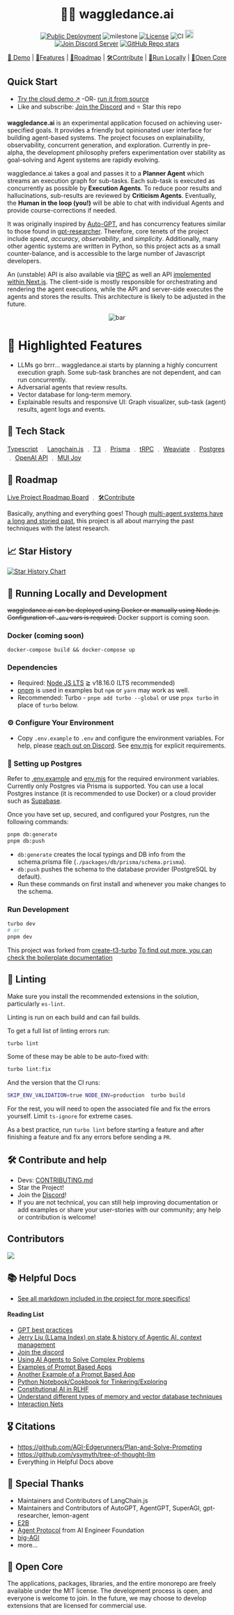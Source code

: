 <h1 align="center">🐝💃 waggledance.ai</h1>

<div align="center">

[![Public Deployment](https://img.shields.io/badge/Demo-waggledance.ai-blue?style=flat&logo=world&logoColor=white)](https://waggledance.ai)
![milestone](https://img.shields.io/badge/pre%20mvp-%20)
[![License](https://img.shields.io/badge/license-MIT-green)](LICENSE)
![CI](https://github.com/agi-merge/waggle-dance/actions/workflows/ci.yml/badge.svg?event=push)
<a href="https://vercel.com/new/clone?repository-url=https%3A%2F%2Fgithub.com%2Fagi-merge%2Fwaggle-dance&env=NEXTAUTH_URL,OPENAI_API_KEY,WEAVIATE_HOST,WEAVIATE_API_KEY,WEAVIATE_SCHEME,LONG_TERM_MEMORY_INDEX_NAME,KV_URL,KV_REST_API_URL,KV_REST_API_TOKEN,KV_REST_API_READ_ONLY_TOKEN,POSTGRES_PRISMA_URL,POSTGRES_URL_NON_POOLING,EDGE_CONFIG,EDGE_CONFIG_WRITE&project-name=waggle-dance&repository-name=waggle-dance" alt="Deploy with Vercel"><img src="https://vercel.com/button" height="20" /></a>
<br/>
[![Join Discord Server](https://dcbadge.vercel.app/api/server/ttt9YmhQU6?style=flat)](https://discord.gg/ttt9YmhQU6)
[![GitHub Repo stars](https://img.shields.io/github/stars/agi-merge/waggle-dance?style=social)](https://github.com/agi-merge/waggle-dance)

</div>

<p align="center">
  <a href="https://www.waggledance.ai">🍯 Demo<a> |
  <a href="#-highlighted-features">🦚Features</a> |
  <a href="#-roadmap">📍Roadmap</a> |
  <a href="#%EF%B8%8F-contribute-and-help">🛠️Contribute</a> |
  <a href="#-running-locally-and-development">🏃Run Locally</a> |
  <a href="#-open-core">🌺Open Core</a>
</p>

## Quick Start

- [Try the cloud demo ↗](https://www.waggledance.ai)
  -OR- [run it from source](#-running-locally-and-development)
- Like and subscribe: [Join the Discord](https://discord.gg/ttt9YmhQU6) and ⭐️ Star this repo

**waggledance.ai** is an experimental application focused on achieving user-specified goals. It provides a friendly but opinionated user interface for building agent-based systems. The project focuses on explainability, observability, concurrent generation, and exploration. Currently in pre-alpha, the development philosophy prefers experimentation over stability as goal-solving and Agent systems are rapidly evolving.

waggledance.ai takes a goal and passes it to a **Planner Agent** which streams an execution graph for sub-tasks. Each sub-task is executed as concurrently as possible by **Execution Agents**. To reduce poor results and hallucinations, sub-results are reviewed by **Criticism Agents**. Eventually, the **Human in the loop (you!)** will be able to chat with individual Agents and provide course-corrections if needed.

It was originally inspired by [Auto-GPT](https://github.com/Significant-Gravitas/Auto-GPT), and has concurrency features similar to those found in [gpt-researcher](https://github.com/assafelovic/gpt-researcher). Therefore, core tenets of the project include _speed_, _accuracy_, _observability_, and _simplicity_. Additionally, many other agentic systems are written in Python, so this project acts as a small counter-balance, and is accessible to the large number of Javascript developers.

An (unstable) API is also available via [tRPC](packages/api/src/root.ts) as well an API [implemented within Next.js](apps/nextjs/src/pages/api). The client-side is mostly responsible for orchestrating and rendering the agent executions, while the API and server-side executes the agents and stores the results. This architecture is likely to be adjusted in the future.

<p align="center">
<picture>
    <source srcset="https://github.com/agi-merge/waggle-dance/assets/906671/3380a442-05d9-48be-920f-21e9e6d8ce41" type="video/mp4">
    <img src="apps/nextjs/public/apple-touch-icon.png" alt="bar">
</picture>

</p>
</div>

# 🦚 Highlighted Features

- LLMs go brrr… waggledance.ai starts by planning a highly concurrent execution graph. Some sub-task branches are not dependent, and can run concurrently.
- Adversarial agents that review results.
- Vector database for long-term memory.
- Explainable results and responsive UI: Graph visualizer, sub-task (agent) results, agent logs and events.

## 🥞 Tech Stack

[Typescript](https://www.typescriptlang.org/) ﹒ [Langchain.js](https://github.com/langchain/langchain) ﹒ [T3](https://github.com/t3/t3js) ﹒ [Prisma](https://www.prisma.io/) ﹒ [tRPC](https://trpc.io/) ﹒ [Weaviate](https://www.semi.technology/developers/weaviate/current/) ﹒ [Postgres](https://www.postgresql.org/) ﹒ [OpenAI API](https://openai.com/) ﹒ [MUI Joy](https://mui.com/)

## 📍 Roadmap

[Live Project Roadmap Board](https://github.com/orgs/agi-merge/projects/1/views/1) ﹒ <a href="#%EF%B8%8F-contribute-and-help">🛠️Contribute</a>

Basically, anything and everything goes! Though [multi-agent systems have a long and storied past](https://www.turing.ac.uk/research/interest-groups/multi-agent-systems), this project is all about marrying the past techniques with the latest research.

## 📈 Star History

[![Star History Chart](https://api.star-history.com/svg?repos=agi-merge/waggle-dance&type=Date)](https://star-history.com/#agi-merge/waggle-dance&Date)

## 🏃 Running Locally and Development

~~waggledance.ai can be deployed using Docker or manually using Node.js. Configuration of `.env` vars is required.~~
Docker support is coming soon.

### Docker (coming soon)

`docker-compose build && docker-compose up`

### Dependencies

- Required: [Node JS LTS](https://nodejs.org/en) ≧ v18.16.0 (LTS recommended)
- [pnpm](https://pnpm.io/installation) is used in examples but `npm` or `yarn` may work as well.
- Recommended: Turbo - `pnpm add turbo --global` or use `pnpx turbo` in place of `turbo` below.

### ⚙️ Configure Your Environment

- Copy `.env.example` to `.env` and configure the environment variables. For help, please [reach out on Discord](https://discord.gg/ttt9YmhQU6). See [env.mjs]() for explicit requirements.

### 🐘 Setting up Postgres

Refer to [.env.example](https://github.com/agi-merge/waggle-dance/tree/main/.env.example) and [env.mjs](https://github.com/agi-merge/waggle-dance/tree/main/apps/nextjs/env.mjs) for the required environment variables.
Currently only Postgres via Prisma is supported. You can use a local Postgres instance (it is recommended to use Docker) or a cloud provider such as [Supabase](https://supabase.com).

Once you have set up, secured, and configured your Postgres, run the following commands:

```bash
pnpm db:generate
pnpm db:push
```

- `db:generate` creates the local typings and DB info from the schema.prisma file (`./packages/db/prisma/schema.prisma`).
- `db:push` pushes the schema to the database provider (PostgreSQL by default).
- Run these commands on first install and whenever you make changes to the schema.

### Run Development

```bash
turbo dev
# or
pnpm dev
```

This project was forked from [create-t3-turbo](https://github.com/t3-oss/create-t3-turbo) [To find out more, you can check the boilerplate documentation](/docs/t3-boilerplate.md)

## 🦑 Linting

Make sure you install the recommended extensions in the solution, particularly `es-lint`.

Linting is run on each build and can fail builds.

To get a full list of linting errors run:

```bash
turbo lint
```

Some of these may be able to be auto-fixed with:

```bash
turbo lint:fix
```

And the version that the CI runs:

```bash
SKIP_ENV_VALIDATION=true NODE_ENV=production  turbo build
```

For the rest, you will need to open the associated file and fix the errors yourself. Limit `ts-ignore` for extreme cases.

As a best practice, run `turbo lint` before starting a feature and after finishing a feature and fix any errors before sending a `PR`.

## 🛠️ Contribute and help

- Devs: [CONTRIBUTING.md](CONTRIBUTING.md)
- Star the Project!
- Join the [Discord](https://discord.gg/ttt9YmhQU6)!
- If you are not technical, you can still help improving documentation or add examples or share your user-stories with our community; any help or contribution is welcome!

## Contributors

<a href="https://github.com/agi-merge/waggle-dance/graphs/contributors">
  <img src="https://contrib.rocks/image?repo=agi-merge/waggle-dance&max=100&columns=5" />
</a>

## 📚 Helpful Docs

- [See all markdown included in the project for more specifics!](https://github.com/search?q=repo%3Aagi-merge%2Fwaggle-dance+path%3A*.md&type=code)

#### Reading List

- [GPT best practices](https://platform.openai.com/docs/guides/gpt-best-practices)
- [Jerry Liu (LLama Index) on state & history of Agentic AI, context management](https://podcasts.apple.com/us/podcast/the-twiml-ai-podcast-formerly-this-week-in-machine/id1116303051?i=1000612216800)
- [Join the discord](https://discord.gg/ttt9YmhQU6)
- [Using AI Agents to Solve Complex Problems](https://haystack.deepset.ai/blog/introducing-haystack-agents)
- [Examples of Prompt Based Apps](https://chatgpt-prompt-apps.com/)
- [Another Example of a Prompt Based App](https://github.com/Significant-Gravitas/Auto-GPT)
- [Python Notebook/Cookbook for Tinkering/Exploring](https://github.com/openai/openai-cookbook/blob/main/apps/chatbot-kickstarter/powering_your_products_with_chatgpt_and_your_data.ipynb)
- [Constitutional AI in RLHF](https://astralcodexten.substack.com/p/constitutional-ai-rlhf-on-steroids)
- [Understand different types of memory and vector database techniques](https://www.pinecone.io/learn/hnsw/)
- [Interaction Nets](https://readonly.link/articles/https://cdn.inet.cic.run/docs/articles/programming-with-interaction-nets.md)

## 🎖️ Citations

- https://github.com/AGI-Edgerunners/Plan-and-Solve-Prompting
- https://github.com/ysymyth/tree-of-thought-llm
- Everything in Helpful Docs above

## 🤗 Special Thanks

- Maintainers and Contributors of LangChain.js
- Maintainers and Contributors of AutoGPT, AgentGPT, SuperAGI, gpt-researcher, lemon-agent
- [E2B](https://e2b.dev)
- [Agent Protocol](https://agentprotocol.ai) from AI Engineer Foundation
- [big-AGI](https://big-agi.com)
- more...

## 🌺 Open Core

The applications, packages, libraries, and the entire monorepo are freely available under the MIT license. The development process is open, and everyone is welcome to join. In the future, we may choose to develop extensions that are licensed for commercial use.
